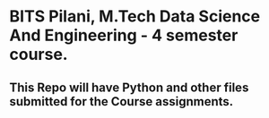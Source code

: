 # BITS Pilani, M.Tech Data Science And Engineering - 4 semester course.

## This Repo will have Python and other files submitted for the Course assignments. 
